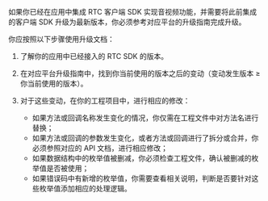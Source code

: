 如果你已经在应用中集成 RTC 客户端 SDK 实现音视频功能，并需要将此前集成的客户端 SDK 升级为最新版本，你必须参考对应平台的升级指南完成升级。

你应按照以下步骤使用升级文档：
1. 了解你的应用中已经接入的 RTC SDK 的版本。
2. 在对应平台升级指南中，找到你当前使用的版本之后的变动（变动发生版本 ≥ 你当前使用的版本）。
3. 对于这些变动，在你的工程项目中，进行相应的修改：

	- 如果方法或回调名称发生变化的情况，你仅需在工程文件中对方法名进行替换；
    - 如果方法或回调的参数发生变化，或者方法或回调进行了拆分或合并，你必须参照对应的 API 文档，进行相应修改；
    - 如果数据结构中的枚举值被删减，你必须检查工程文件，确认被删减的枚举值是否被使用；
    - 如果错误码中有新增的枚举值，你需要查看相关说明，判断是否要针对这些枚举值添加相应的处理逻辑。